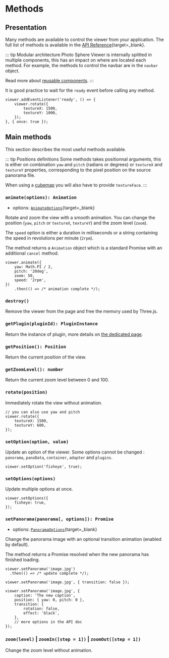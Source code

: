 # Methods

## Presentation

Many methods are available to control the viewer from your application. The full list of methods is available in the [API Reference](/api/classes/Core.Viewer.html){target=_blank}.

::: tip Modular architecture
Photo Sphere Viewer is internally splitted in multiple components, this has an impact on where are located each method. For example, the methods to control the navbar are in the `navbar` object.

Read more about [reusable components](./components/).
:::

It is good practice to wait for the `ready` event before calling any method.

```js:line-numbers
viewer.addEventListener('ready', () => {
    viewer.rotate({
        textureX: 1500,
        textureY: 1000,
    });
}, { once: true });
```

## Main methods

This section describes the most useful methods available.

::: tip Positions definitions
Some methods takes positionnal arguments, this is either on combination `yaw` and `pitch` (radians or degrees) or `textureX` and `textureY` properties, corresponding to the pixel position on the source panorama file.

When using a [cubemap](./adapters/cubemap.md) you will also have to provide `textureFace`.
:::

### `animate(options): Animation`

- options: [`AnimateOptions`](/api/types/Core.AnimateOptions.html){target=_blank}

Rotate and zoom the view with a smooth animation. You can change the position (`yaw`, `pitch` or `textureX`, `textureY`) and the zoom level (`zoom`).

The `speed` option is either a duration in milliseconds or a string containing the speed in revolutions per minute (`2rpm`).

The method returns a `Animation` object which is a standard Promise with an additional `cancel` method.

```js:line-numbers
viewer.animate({
    yaw: Math.PI / 2,
    pitch: '20deg',
    zoom: 50,
    speed: '2rpm',
})
    .then(() => /* animation complete */);
```

### `destroy()`

Remove the viewer from the page and free the memory used by Three.js.

### `getPlugin(pluginId): PluginInstance`

Return the instance of plugin, more details on [the dedicated page](../plugins/).

### `getPosition(): Position`

Return the current position of the view.

### `getZoomLevel(): number`

Return the current zoom level between 0 and 100.

### `rotate(position)`

Immediately rotate the view without animation.

```js:line-numbers
// you can also use yaw and pitch
viewer.rotate({
    textureX: 1500,
    textureY: 600,
});
```

### `setOption(option, value)`

Update an option of the viewer. Some options cannot be changed : `panorama`, `panoData`, `container`, `adapter` and `plugins`.

```js:line-numbers
viewer.setOption('fisheye', true);
```

### `setOptions(options)`

Update multiple options at once.

```js:line-numbers
viewer.setOptions({
    fisheye: true,
});
```

### `setPanorama(panorama[, options]): Promise`

- options: [`PanoramaOptions`](/api/types/Core.PanoramaOptions.html){target=_blank}

Change the panorama image with an optional transition animation (enabled by default).

The method returns a Promise resolved when the new panorama has finished loading.

```js:line-numbers
viewer.setPanorama('image.jpg')
  .then(() => /* update complete */);

viewer.setPanorama('image.jpg', { transition: false });

viewer.setPanorama('image.jpg', {
    caption: 'The new caption',
    position: { yaw: 0, pitch: 0 },
    transition: {
        rotation: false,
        effect: 'black',
    },
    // more options in the API doc
});
```

### `zoom(level)` | `zoomIn([step = 1])` | `zoomOut([step = 1])`

Change the zoom level without animation.
